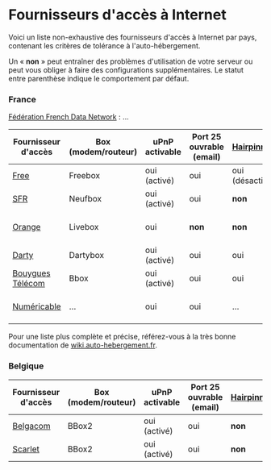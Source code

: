 # Fournisseurs d'accès à Internet

Voici un liste non-exhaustive des fournisseurs d'accès à Internet par pays, contenant les critères de tolérance à l'auto-hébergement.

Un « **non** » peut entraîner des problèmes d'utilisation de votre serveur ou peut vous obliger à faire des configurations supplémentaires. Le statut entre parenthèse indique le comportement par défaut.

### France

[Fédération French Data Network](http://www.ffdn.org/) : …

| Fournisseur d'accès | Box (modem/routeur) | uPnP activable | Port 25 ouvrable (email) | [Hairpinning](http://en.wikipedia.org/wiki/Hairpinning) | Reverse DNS personnalisable | IP fixe |
| --- | --- | --- | --- | --- | --- | --- |
| [Free](http://free.fr) | Freebox | oui (activé) | oui | oui (désactivé) | oui | oui |
| [SFR](http://sfr.fr) | Neufbox | oui (activé) | oui | **non** | … | oui et **non** |
| [Orange](http://orange.fr) | Livebox | oui | **non** | **non** | **non** | **non** (Professionel uniquement) |
| [Darty](http://dartybox.fr) | Dartybox | oui (activé) | oui | oui | **non** | oui |
| [Bouygues Télécom](http://www.bouyguestelecom.fr) | Bbox | oui (activé) | oui | oui | **non** | oui |
| [Numéricable](http://numericable.com/) | … | oui | oui | … | **non** | **non** (Pro uniquement ?) |
Pour une liste plus complète et précise, référez-vous à la très bonne documentation de [wiki.auto-hebergement.fr](http://wiki.auto-hebergement.fr/fournisseurs/fai#d%C3%A9tail_des_fai).


### Belgique

| Fournisseur d'accès | Box (modem/routeur) | uPnP activable | Port 25 ouvrable (email) | [Hairpinning](http://en.wikipedia.org/wiki/Hairpinning) | Reverse DNS personnalisable | IP fixe |
| --- | --- | --- | --- | --- | --- | --- |
| [Belgacom](http://belgacom.be) | BBox2 | oui (activé) | oui | **non** | **non** | **non** |
| [Scarlet](http://scarlet.be) | BBox2 | oui (activé) | oui | **non** | **non** | **non** |